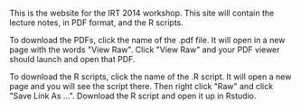 This is the website for the IRT 2014 workshop. This site will contain the lecture notes, in PDF format, and the R scripts.

To download the PDFs, click the name of the .pdf file. It will open in a new page with the words "View Raw". Click "View Raw" and your PDF viewer should launch and open that PDF.

To download the R scripts, click the name of the .R script. It will open a new page and you will see the script there. Then right click "Raw" and click "Save Link As ...". Download the R script and open it up in Rstudio.
